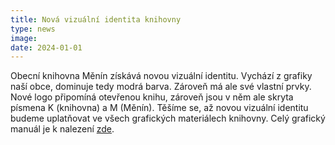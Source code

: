 ```yaml
---
title: Nová vizuální identita knihovny
type: news
image:
date: 2024-01-01
---
```

Obecní knihovna Měnín získává novou vizuální identitu. Vychází z grafiky naší obce, dominuje tedy modrá barva. Zároveň má ale své vlastní prvky. Nové logo připomíná otevřenou knihu, zároveň jsou v něm ale skryta písmena K (knihovna) a M (Měnín). Těšíme se, až novou vizuální identitu budeme uplatňovat ve všech grafických materiálech knihovny. Celý grafický manuál je k nalezení [zde]().